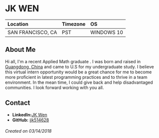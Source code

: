 # JK WEN

Location | Timezone | OS
:--- | :--- | :---
SAN FRANCISCO, CA | PST | WINDOWS 10

## About Me
Hi all, I'm a recent Applied Math graduate . I was born and raised in [Guangdong, China](https://en.wikipedia.org/wiki/Guangdong) and came to U.S for my undergraduate study. I believe this virtual intern opportunity would be a great chance for me to become more proficient in latest programming practices and to thrive in a team environment. In the mean time, I could give back and help disadvantaged communities. I look forward working with you all.

## Contact
* __LinkedIn:__[JK Wen](https://www.linkedin.com/in/jk-wen-41ba0182/)
* __GitHub:__ [ijk514628](https://github.com/ijk514628)


###### Created on 03/14/2018
